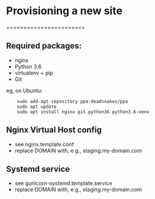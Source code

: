 # Provisioning a new site
=======================

## Required packages:

* nginx
* Python 3.6
* virtualenv + pip
* Git

eg, on Ubuntu:

```
    sudo add-apt-repository ppa:deadsnakes/ppa
    sudo apt update
    sudo apt install nginx git python36 python3.6-venv
```

## Nginx Virtual Host config

* see nginx.template.conf
* replace DOMAIN with, e.g., staging.my-domain.com

## Systemd service

* see gunicorn-systemd.template.service
* replace DOMAIN with, e.g., staging.my-domain.com
